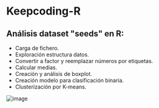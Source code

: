 # Keepcoding-R
## Análisis dataset "seeds" en R:

- Carga de fichero.
- Exploración estructura datos.
- Convertir a factor y reemplazar números por etiquetas.
- Calcular medias.
- Creación y análisis de boxplot.
- Creación modelo para clasificación binaria.
- Clusterización por K-means.

![image](https://user-images.githubusercontent.com/88739373/214622669-6a22eaea-b70c-488e-b4cb-2d6bf5f184fb.png)
